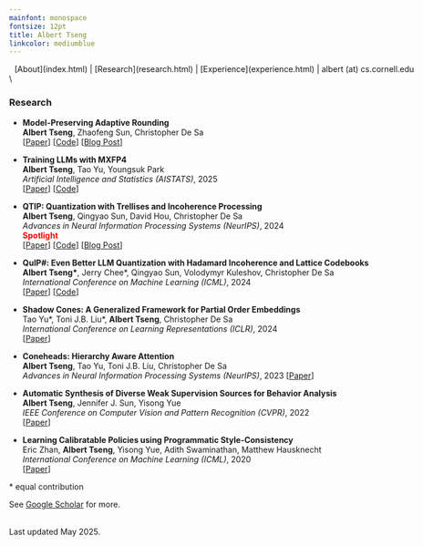 ```yaml
---
mainfont: monospace
fontsize: 12pt
title: Albert Tseng
linkcolor: mediumblue
---
```


<style>
body { max-width: 720px !important; }
tbody {
    border-top: none;
    border-bottom: none;
}
header { height:0px;}
</style>

<center>
[About](index.html) | [Research](research.html) | [Experience](experience.html) | albert (at) cs.cornell.edu
</center>
\

### Research

- **Model-Preserving Adaptive Rounding**  
  **Albert Tseng**, Zhaofeng Sun, Christopher De Sa  
  [[Paper](https://arxiv.org/pdf/2505.22988)] [[Code](https://github.com/Cornell-RelaxML/yaqa)] [[Blog Post](https://www.together.ai/blog/yaqa)]  

- **Training LLMs with MXFP4**  
  **Albert Tseng**, Tao Yu, Youngsuk Park  
  *Artificial Intelligence and Statistics (AISTATS)*, 2025  
  [[Paper](https://arxiv.org/abs/2502.20586)] [[Code](https://github.com/amazon-science/mxfp4-llm)] 

- **QTIP: Quantization with Trellises and Incoherence Processing**   
  **Albert Tseng**, Qingyao Sun, David Hou, Christopher De Sa  
  *Advances in Neural Information Processing Systems (NeurIPS)*, 2024  
  <span style="color:red">**Spotlight**</span>  
  [[Paper](https://arxiv.org/abs/2406.11235)] [[Code](https://github.com/Cornell-RelaxML/qtip)] [[Blog Post](https://www.together.ai/blog/even-better-even-faster-quantized-llms-with-qtip)]
  
- **QuIP#: Even Better LLM Quantization with Hadamard Incoherence and Lattice Codebooks**  
  **Albert Tseng\***, Jerry Chee\*, Qingyao Sun, Volodymyr Kuleshov, Christopher De Sa  
  *International Conference on Machine Learning (ICML)*, 2024  
  [[Paper](https://arxiv.org/abs/2402.04396)] [[Code](https://github.com/Cornell-RelaxML/quip-sharp)]

- **Shadow Cones: A Generalized Framework for Partial Order Embeddings**  
  Tao Yu\*, Toni J.B. Liu\*, **Albert Tseng**, Christopher De Sa  
  *International Conference on Learning Representations (ICLR)*, 2024  
  [[Paper](https://arxiv.org/abs/2305.15215)]

- **Coneheads: Hierarchy Aware Attention**  
  **Albert Tseng**, Tao Yu, Toni J.B. Liu, Christopher De Sa  
  *Advances in Neural Information Processing Systems (NeurIPS)*, 2023
  [[Paper](https://arxiv.org/abs/2306.00392)]
  
- **Automatic Synthesis of Diverse Weak Supervision Sources for Behavior Analysis**  
  **Albert Tseng**, Jennifer J. Sun, Yisong Yue  
  *IEEE Conference on Computer Vision and Pattern Recognition (CVPR)*, 2022  
  [[Paper](https://arxiv.org/abs/2111.15186)]
  
- **Learning Calibratable Policies using Programmatic Style-Consistency**  
  Eric Zhan, **Albert Tseng**, Yisong Yue, Adith Swaminathan, Matthew Hausknecht  
  *International Conference on Machine Learning (ICML)*, 2020  
  [[Paper](https://arxiv.org/abs/1910.01179)]

\* equal contribution

See [Google Scholar](https://scholar.google.com/citations?hl=en&user=xGo0C5UAAAAJ) for more.

\
Last updated May 2025.